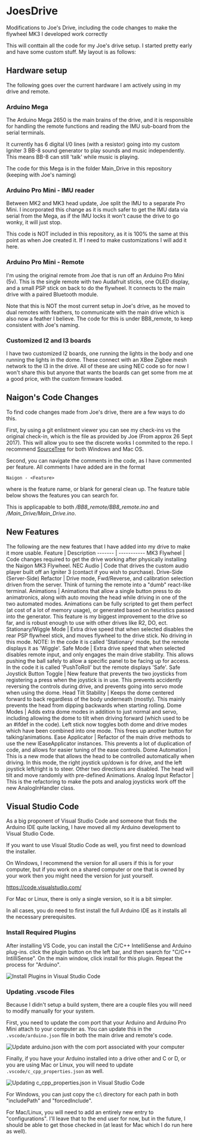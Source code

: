 # JoesDrive
Modifications to Joe's Drive, including the code changes to make the flywheel MK3 I developed work correctly

This will conttain all the code for my Joe's drive setup. I started pretty early and have some custom stuff. My layout is as follows:

## Hardware setup
The following goes over the current hardware I am actively using in my drive and remote.

### Arduino Mega
The Arduino Mega 2650 is the main brains of the drive, and it is responsible for handling the remote functions and reading the IMU sub-board from the serial terminals.

It currently has 6 digital I/0 lines (with a resistor) going into my custom Igniter 3 BB-8 sound generator to play sounds and music independently. This means BB-8 can still 'talk' while music is playing.

The code for this Mega is in the folder Main_Drive in this repository (keeping with Joe's naming)

### Arduino Pro Mini - IMU reader
Between MK2 and MK3 head update, Joe split the IMU to a separate Pro Mini. I incorporated this change as it is much safer to get the IMU data via serial from the Mega, as if the IMU locks it won't cause the drive to go wonky, it will just stop.

This code is NOT included in this repository, as it is 100% the same at this point as when Joe created it. If I need to make customizations I will add it here.

### Arduino Pro Mini - Remote
I'm using the original remote from Joe that is run off an Arduino Pro Mini (5v). This is the single remote with two Audafruit sticks, one OLED display, and a small PSP stick on back to do the flywheel. It connects to the main drive with a paired Bluetooth module.

Note that this is NOT the most current setup in Joe's drive, as he moved to dual remotes with feathers, to communicate with the main drive which is also now a feather I believe.
The code for this is under BB8_remote, to keep consistent with Joe's naming.

### Customized I2 and I3 boards
I have two customized I2 boards, one running the lights in the body and one running the lights in the dome. These connect with an XBee Zigbee mesh network to the I3 in the drive. All of these are using NEC code so for now I won't share this but anyone that wants the boards can get some from me at a good price, with the custom firmware loaded.

## Naigon's Code Changes
To find code changes made from Joe's drive, there are a few ways to do this.

First, by using a git enlistment viewer you can see my check-ins vs the original check-in, which is the file as provided by Joe (From approx 26 Sept 2017). This will allow you to see the discrete works I commited to the repo. I recommend [SourceTree](https://www.sourcetreeapp.com/) for both Windows and Mac OS.

Second, you can navigate the comments in the code, as I have commented per feature. All comments I have added are in the format

`Naigon - <Feature>`

where <Feature> is the feature name, or blank for general clean up. The feature table below shows the features you can search for.

This is applicapable to both */BB8_remote/BB8_remote.ino* and */Main_Drive/Main_Drive.ino*.

## New Features
The following are the new features that I have added into my drive to make it more usable.
Feature | Description
------- | -----------
MK3 Flywheel | Code changes required to get the drive working after physically installing the Naigon MK3 Flywheel.
NEC Audio | Code that drives the custom audio player built off an Igniter 3 (contact if you wish to purchase).
Drive-Side (Server-Side) Refactor | Drive mode, Fwd/Reverse, and calibration selection driven from the server. Think of turning the remote into a "dumb" react-like terminal.
Animations | Animations that allow a single button press to do animatronics, along with auto moving the head while driving in one of the two automated modes. Animations can be fully scripted to get them perfect (at cost of a lot of memory usage), or generated based on heuristics passed into the generator. This feature is my biggest improvement to the drive so far, and is robust enough to use with other drives like R2, DO, ect.
Stationary/Wiggle Mode | Extra drive speed that when selected disables the rear PSP flywheel stick, and moves flywheel to the drive stick. No driving in this mode. NOTE: In the code it is called 'Stationary' mode, but the remote displays it as 'Wiggle'.
Safe Mode | Extra drive speed that when selected disables remote input, and only engages the main drive stability. This allows pushing the ball safely to allow a specific panel to be facing up for access. In the code it is called 'PushToRoll' but the remote displays 'Safe'.
Safe Joystick Button Toggle | New feature that prevents the two joysticks from registering a press when the joystick is in use. This prevents accidently reversing the controls during drive, and prevents going into servo mode when using the dome.
Head Tilt Stability | Keeps the dome centered forward to back regardless of the body underneath (mostly). This mainly prevents the head from dipping backwards when starting rolling.
Dome Modes | Adds extra dome modes in addition to just normal and servo, including allowing the dome to tilt when driving forward (which used to be an #ifdef in the code). Left stick now toggles both dome and drive modes which have been combined into one mode. This frees up another button for talking/animations.
Ease Applicator | Refactor of the main drive methods to use the new IEaseApplicator instances. This prevents a lot of duplication of code, and allows for easier tuning of the ease controls.
Dome Automation | This is a new mode that allows the head to be controlled automatically when driving. In this mode, the right joystick up/down is for drive, and the left joystick left/right is to steer. Other two directions are disabled. The head will tilt and move randomly with pre-defined Animations.
Analog Input Refactor | This is the refactoring to make the pots and analog joysticks work off the new AnalogInHandler class.

## Visual Studio Code
As a big proponent of Visual Studio Code and someone that finds the Arduino IDE quite lacking, I have moved all my Arduino development to Visual Studio Code.

If you want to use Visual Studio Code as well, you first need to download the installer.

On Windows, I recommend the version for all users if this is for your computer, but if you work on a shared computer or one that is owned by your work then you might need the version for just yourself.

https://code.visualstudio.com/

For Mac or Linux, there is only a single version, so it is a bit simpler.

In all cases, you do need to first install the full Arduino IDE as it installs all the necessary prerequisites.

### Install Required Plugins
After installing VS Code, you can install the C/C++ IntelliSense and Arduino plug-ins. click the plugin button on the left bar, and then search for "C/C++ IntilliSense". On the main window, click install for this plugin. Repeat the process for "Arduino".

![Install Plugins in Visual Studio Code](VisualStudioCode/InstallPlugins.png)

### Updating .vscode Files
Because I didn't setup a build system, there are a couple files you will need to modify manually for your system.

First, you need to update the com port that your Arduino and Arduino Pro Mini attach to your computer as. You can update this in the `.vscode/arduino.json` file in both the main drive and remote's code.

![Update arduino.json with the com port associated with your computer](VisualStudioCode/UpdateCom.png)

Finally, if you have your Arduino installed into a drive other and C or D, or you are using Mac or Linux, you will need to update `.vscode/c_cpp_properties.json` as well.

![Updating c_cpp_properties.json in Visual Studio Code](VisualStudioCode/CCPPProperties.png)

For Windows, you can just copy the c:\ directory for each path in both "includePath" and "forcedInclude".

For Mac/Linux, you will need to add an entirely new entry to "configurations". I'll leave that to the end user for now, but in the future, I should be able to get those checked in (at least for Mac which I do run here as well).


